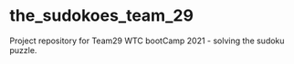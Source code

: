 # the_sudokoes_team_29
Project repository for Team29 WTC bootCamp 2021 - solving the sudoku puzzle.
